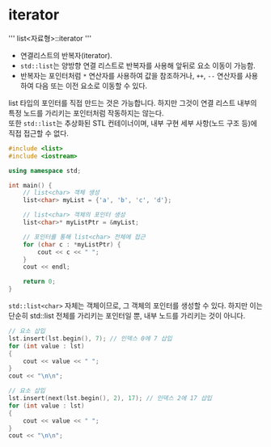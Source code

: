 # iterator

'''
list<자료형>::iterator
'''

- 연결리스트의 반복자(iterator).
- ```std::list```는 양방향 연결 리스트로 반복자를 사용해 앞뒤로 요소 이동이 가능함.
- 반복자는 포인터처럼 ```*``` 연산자를 사용하여 값을 참조하거나, ```++```, ```--``` 연산자를 사용하여 다음 또는 이전 요소로 이동할 수 있다.

list<char> 타입의 포인터를 직접 만드는 것은 가능합니다. 하지만 그것이 연결 리스트 내부의 특정 노드를 가리키는 포인터처럼 작동하지는 않는다.  
또한 ```std::list```는 추상화된 STL 컨테이너이며, 내부 구현 세부 사항(노드 구조 등)에 직접 접근할 수 없다.

```cpp
#include <list>
#include <iostream>

using namespace std;

int main() {
    // list<char> 객체 생성
    list<char> myList = {'a', 'b', 'c', 'd'};

    // list<char> 객체의 포인터 생성
    list<char>* myListPtr = &myList;

    // 포인터를 통해 list<char> 전체에 접근
    for (char c : *myListPtr) {
        cout << c << " ";
    }
    cout << endl;

    return 0;
}
```

```std::list<char>``` 자체는 객체이므로, 그 객체의 포인터를 생성할 수 있다. 하지만 이는 단순히 std::list<char> 전체를 가리키는 포인터일 뿐, 내부 노드를 가리키는 것이 아니다.

```cpp
// 요소 삽입
lst.insert(lst.begin(), 7); // 인덱스 0에 7 삽입
for (int value : lst)
{
    cout << value << " ";
}
cout << "\n\n";

// 요소 삽입
lst.insert(next(lst.begin(), 2), 17); // 인덱스 2에 17 삽입
for (int value : lst)
{
    cout << value << " ";
}
cout << "\n\n";

```